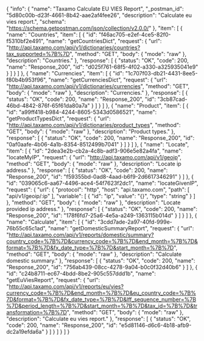 {
  "info": {
    "name": "Taxamo Calculate EU VIES Report",
    "_postman_id": "5d80c00b-d23f-4661-8b42-aae2af4fee26",
    "description": "Calculate eu vies report.",
    "schema": "https://schema.getpostman.com/json/collection/v2.0.0/"
  },
  "item": [
    {
      "name": "Countries",
      "item": [
        {
          "id": "f46ac705-e2ef-4ce5-82f0-f5310bf2e491",
          "name": "getCountriesDict",
          "request": {
            "url": "http://api.taxamo.com/api/v1/dictionaries/countries?tax_supported=%7B%7D",
            "method": "GET",
            "body": {
              "mode": "raw"
            },
            "description": "Countries."
          },
          "response": [
            {
              "status": "OK",
              "code": 200,
              "name": "Response_200",
              "id": "d025f761-68f5-4f02-a330-a325935041e9"
            }
          ]
        }
      ]
    },
    {
      "name": "Currencies",
      "item": [
        {
          "id": "1c707f03-db21-4431-8ee5-f80b4b953f96",
          "name": "getCurrenciesDict",
          "request": {
            "url": "http://api.taxamo.com/api/v1/dictionaries/currencies",
            "method": "GET",
            "body": {
              "mode": "raw"
            },
            "description": "Currencies."
          },
          "response": [
            {
              "status": "OK",
              "code": 200,
              "name": "Response_200",
              "id": "3cb87cad-46bd-4842-876f-65f61da80a7a"
            }
          ]
        }
      ]
    },
    {
      "name": "Product",
      "item": [
        {
          "id": "a99ff418-b984-4244-8605-5343d0586521",
          "name": "getProductTypesDict",
          "request": {
            "url": "http://api.taxamo.com/api/v1/dictionaries/product_types",
            "method": "GET",
            "body": {
              "mode": "raw"
            },
            "description": "Product types."
          },
          "response": [
            {
              "status": "OK",
              "code": 200,
              "name": "Response_200",
              "id": "0af0aafe-4b06-4a1b-8354-8512499b7041"
            }
          ]
        }
      ]
    },
    {
      "name": "Locate",
      "item": [
        {
          "id": "2dea3e2b-cb2a-4c8b-adf3-906e5e82a4fa",
          "name": "locateMyIP",
          "request": {
            "url": "http://api.taxamo.com/api/v1/geoip",
            "method": "GET",
            "body": {
              "mode": "raw"
            },
            "description": "Locate ip address."
          },
          "response": [
            {
              "status": "OK",
              "code": 200,
              "name": "Response_200",
              "id": "f59355bd-0ad8-4aad-b6f9-2d6617346291"
            }
          ]
        },
        {
          "id": "039065c6-aa67-4496-ace4-54f7623f2dc1",
          "name": "locateGivenIP",
          "request": {
            "url": {
              "protocol": "http",
              "host": "api.taxamo.com",
              "path": [
                "api/v1/geoip/:ip"
              ],
              "variable": [
                {
                  "id": "ip",
                  "value": "{}",
                  "type": "string"
                }
              ]
            },
            "method": "GET",
            "body": {
              "mode": "raw"
            },
            "description": "Locate provided ip address."
          },
          "response": [
            {
              "status": "OK",
              "code": 200,
              "name": "Response_200",
              "id": "178f6fd7-25a6-4e5a-a249-1363115b014d"
            }
          ]
        }
      ]
    },
    {
      "name": "Calculate",
      "item": [
        {
          "id": "3cdd7ade-2a97-40fd-999e-76b55c65c1ad",
          "name": "getDomesticSummaryReport",
          "request": {
            "url": "http://api.taxamo.com/api/v1/reports/domestic/summary?country_code=%7B%7D&currency_code=%7B%7D&end_month=%7B%7D&format=%7B%7D&fx_date_type=%7B%7D&start_month=%7B%7D",
            "method": "GET",
            "body": {
              "mode": "raw"
            },
            "description": "Calculate domestic summary."
          },
          "response": [
            {
              "status": "OK",
              "code": 200,
              "name": "Response_200",
              "id": "756ab439-08cc-4278-9a04-b0c0f32d40b6"
            }
          ]
        },
        {
          "id": "c24b8711-ec67-4bdd-8be2-905c557ddd1b",
          "name": "getEuViesReport",
          "request": {
            "url": "http://api.taxamo.com/api/v1/reports/eu/vies?currency_code=%7B%7D&end_month=%7B%7D&eu_country_code=%7B%7D&format=%7B%7D&fx_date_type=%7B%7D&lff_sequence_number=%7B%7D&period_length=%7B%7D&start_month=%7B%7D&tax_id=%7B%7D&transformation=%7B%7D",
            "method": "GET",
            "body": {
              "mode": "raw"
            },
            "description": "Calculate eu vies report."
          },
          "response": [
            {
              "status": "OK",
              "code": 200,
              "name": "Response_200",
              "id": "e5d81146-d6c6-4b18-afb9-dc2a19efda6a"
            }
          ]
        }
      ]
    }
  ]
}
